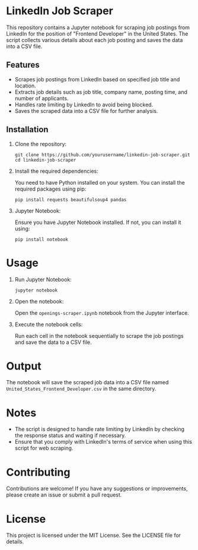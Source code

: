 # LinkedIn Job Scraper
This repository contains a Jupyter notebook for scraping job postings from LinkedIn for the position of "Frontend Developer" in the United States. The script collects various details about each job posting and saves the data into a CSV file.

## Features
- Scrapes job postings from LinkedIn based on specified job title and location.
- Extracts job details such as job title, company name, posting time, and number of applicants.
- Handles rate limiting by LinkedIn to avoid being blocked.
- Saves the scraped data into a CSV file for further analysis.

## Installation
1. Clone the repository:

      ```
      git clone https://github.com/yourusername/linkedin-job-scraper.git
      cd linkedin-job-scraper
      
      ```
      
2. Install the required dependencies:

    You need to have Python installed on your system. You can install the required packages using pip:

   ```
   pip install requests beautifulsoup4 pandas
   ```
3. Jupyter Notebook:

   Ensure you have Jupyter Notebook installed. If not, you can install it using:
   
   ```
   pip install notebook
   ```
   

# Usage
1. Run Jupyter Notebook:
      ```
      jupyter notebook
      ```

2. Open the notebook:

   Open the `openings-scraper.ipynb` notebook from the Jupyter interface.



3. Execute the notebook cells:

   Run each cell in the notebook sequentially to scrape the job postings and save the data to a CSV file.


# Output
The notebook will save the scraped job data into a CSV file named `United_States_Frontend_Developer.csv` in the same directory.

# Notes
-  The script is designed to handle rate limiting by LinkedIn by checking the response status and waiting if necessary.
-  Ensure that you comply with LinkedIn's terms of service when using this script for web scraping.


# Contributing
Contributions are welcome! If you have any suggestions or improvements, please create an issue or submit a pull request.

# License
This project is licensed under the MIT License. See the LICENSE file for details.

